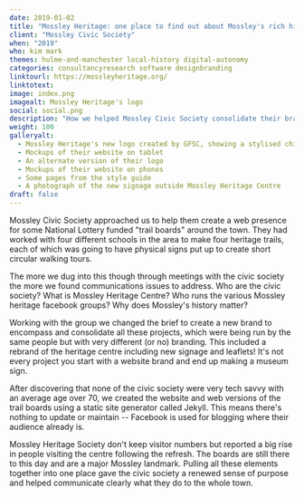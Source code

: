 ```yaml
---
date: 2019-01-02
title: "Mossley Heritage: one place to find out about Mossley's rich history"
client: "Mossley Civic Society"
when: "2019"
who: kim mark
themes: hulme-and-manchester local-history digital-autonomy
categories: consultancyresearch software designbranding
linktourl: https://mossleyheritage.org/
linktotext:
image: index.png
imagealt: Mossley Heritage's logo
social: social.png
description: "How we helped Mossley Civic Society consolidate their brands with a zero maintenance website -- and even make some museum signs"
weight: 100
galleryalt:
  - Mossley Heritage's new logo created by GFSC, showing a stylised chimney and rooftops
  - Mockups of their website on tablet
  - An alternate version of their logo
  - Mockups of their website on phones
  - Some pages from the style guide
  - A photograph of the new signage outside Mossley Heritage Centre
draft: false
---
```


Mossley Civic Society approached us to help them create a web presence for some National Lottery funded "trail boards" around the town. They had worked with four different schools in the area to make four heritage trails, each of which was going to have physical signs put up to create short circular walking tours.

The more we dug into this though through meetings with the civic society the more we found communications issues to address. Who are the civic society? What is Mossley Heritage Centre? Who runs the various Mossley heritage facebook groups? Why does Mossley's history matter?

Working with the group we changed the brief to create a new brand to encompass and consolidate all these projects, which were being run by the same people but with very different (or no) branding. This included a rebrand of the heritage centre including new signage and leaflets! It's not every project you start with a website brand and end up making a museum sign.

After discovering that none of the civic society were very tech savvy with an average age over 70, we created the website and web versions of the trail boards using a static site generator called Jekyll. This means there's nothing to update or maintain -- Facebook is used for blogging where their audience already is.

Mossley Heritage Society don't keep visitor numbers but reported a big rise in people visiting the centre following the refresh. The boards are still there to this day and are a major Mossley landmark. Pulling all these elements together into one place gave the civic society a renewed sense of purpose and helped communicate clearly what they do to the whole town.
